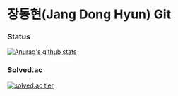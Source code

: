 # 장동현(Jang Dong Hyun) Git
### Status
[![Anurag's github stats](https://github-readme-stats.vercel.app/api?username=ww8007&theme=merko)](https://github.com/anuraghazra/github-readme-stats)
### Solved.ac
[![solved.ac tier](http://mazassumnida.wtf/api/generate_badge?boj=ww8007)](https://solved.ac/ww8007)
